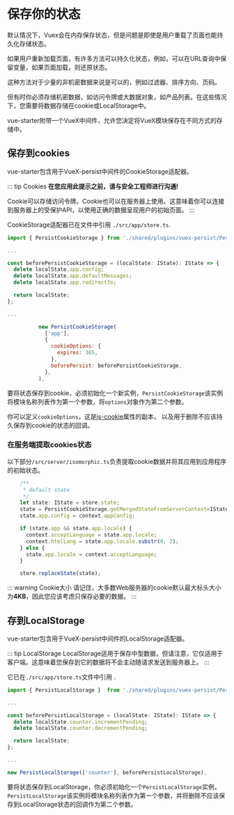 # 保存你的状态

默认情况下，Vuex会在内存保存状态，但是问题是即使是用户重载了页面也能持久化存储状态。

如果用户重新加载页面，有许多方法可以持久化状态，例如，可以在URL查询中保留变量，如果页面加载，则还原状态。

这种方法对于少量的非机密数据来说是可以的，例如过滤器、排序方向、页码。

但有时你必须存储机密数据，如访问令牌或大数据对象，如产品列表。在这些情况下，您需要将数据存储在cookie或LocalStorage中。

vue-starter附带一个VueX中间件，允许您决定将VueX模块保存在不同方式的存储中。

## 保存到cookies

vue-starter包含用于VueX-persist中间件的CookieStorage适配器。

::: tip Cookies
**在您应用此提示之前，请与安全工程师进行沟通!**

Cookie可以存储访问令牌。Cookie也可以在服务器上使用。这意味着你可以连接到服务器上的受保护API，以使用正确的数据呈现用户的初始页面。
:::

CookieStorage适配器已在文件中引用 `./src/app/store.ts`.

```js
import { PersistCookieStorage } from './shared/plugins/vuex-persist/PersistCookieStorage';

...

const beforePersistCookieStorage = (localState: IState): IState => {
  delete localState.app.config;
  delete localState.app.defaultMessages;
  delete localState.app.redirectTo;

  return localState;
};

...

          new PersistCookieStorage(
            ['app'],
            {
              cookieOptions: {
                expires: 365,
              },
              beforePersist: beforePersistCookieStorage,
            },
          ),
```

要将状态保存到cookie，必须初始化一个新实例，`PersistCookieStorage`该实例将模块名称列表作为第一个参数，将`options`对象作为第二个参数。

你可以定义`cookieOptions`，这是[js-cookie](https://github.com/js-cookie/js-cookie#cookie-attributes)属性的副本， 以及用于删除不应该持久保存到cookie的状态的回调。

### 在服务端提取cookies状态

以下部分`/src/server/isomorphic.ts`负责提取cookie数据并将其应用到应用程序的初始状态。

```js
    /**
     * default state
     */
    let state: IState = store.state;
    state = PersistCookieStorage.getMergedStateFromServerContext<IState>(context, state);
    state.app.config = context.appConfig;

    if (state.app && state.app.locale) {
      context.acceptLanguage = state.app.locale;
      context.htmlLang = state.app.locale.substr(0, 2);
    } else {
      state.app.locale = context.acceptLanguage;
    }

    store.replaceState(state);
```

::: warning Cookie大小
请记住，大多数Web服务器的cookie默认最大标头大小为**4KB**，因此您应该考虑只保存必要的数据。
:::

## 存到LocalStorage

vue-starter包含用于VueX-persist中间件的LocalStorage适配器。

::: tip LocalStorage
LocalStorage适用于保存中型数据，但请注意，它仅适用于客户端。这意味着您保存到它的数据将不会主动随请求发送到服务器上。
:::

它已在`./src/app/store.ts`文件中引用 .

```js
import { PersistLocalStorage }  from './shared/plugins/vuex-persist/PersistLocalStorage';

...

const beforePersistLocalStorage = (localState: IState): IState => {
  delete localState.counter.incrementPending;
  delete localState.counter.decrementPending;

  return localState;
};

...

new PersistLocalStorage(['counter'], beforePersistLocalStorage),
```

要将状态保存到LocalStorage，你必须初始化一个`PersistLocalStorage`实例，`PersistLocalStorage`该实例将模块名称列表作为第一个参数，并将删除不应该保存到LocalStorage状态的回调作为第二个参数。
